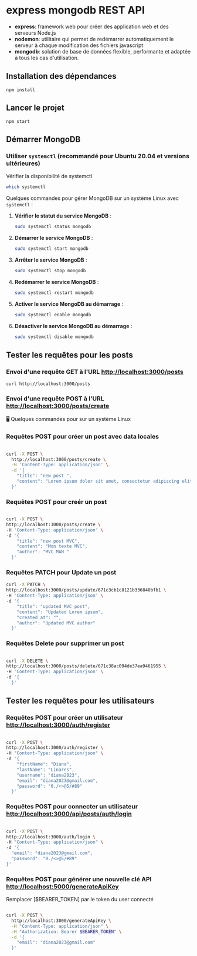 # express mongodb REST API

- **express**: framework web pour créer des application web et des serveurs Node.js
- **nodemon**: utilitaire qui permet de redémarrer automatiquement le serveur à chaque modification des fichiers javascript
- **mongodb**:  solution de base de données flexible, performante et adaptée à tous les cas d'utilisation.

## Installation des dépendances

`npm install`

## Lancer le projet

`npm start`

## Démarrer MongoDB

### Utiliser `systemctl` (recommandé pour Ubuntu 20.04 et versions ultérieures)

Vérifier la disponibilité de systemctl

  ```bash
  which systemctl
  ```

Quelques commandes pour gérer MongoDB sur un système Linux avec `systemctl` :

1. **Vérifier le statut du service MongoDB** :

   ```bash
   sudo systemctl status mongodb
   ```

2. **Démarrer le service MongoDB** :

   ```bash
   sudo systemctl start mongodb
   ```

3. **Arrêter le service MongoDB** :

   ```bash
   sudo systemctl stop mongodb
   ```

4. **Redémarrer le service MongoDB** :

   ```bash
   sudo systemctl restart mongodb
   ```

5. **Activer le service MongoDB au démarrage** :

   ```bash
   sudo systemctl enable mongodb
   ```

6. **Désactiver le service MongoDB au démarrage** :

   ```bash
   sudo systemctl disable mongodb
   ```

## Tester les requêtes pour les posts

### Envoi d'une requête GET à l'URL <http://localhost:3000/posts>

`curl http://localhost:3000/posts`

### Envoi d'une requête POST à l'URL <http://localhost:3000/posts/create>

🖥️ Quelques commandes pour sur un système Linux

### Requêtes POST pour créer un post avec data locales

```bash

curl -X POST \
  http://localhost:3000/posts/create \
  -H 'Content-Type: application/json' \
  -d '{
    "title": "new post ",
    "content": "Lorem ipsum dolor sit amet, consectetur adipiscing elit. Aliquam finibus lacus in lorem interdum, at mollis sem consequat. Vestibulum tempus fermentum justo, id molestie risus rhoncus ac. Phasellus augue purus, finibus non posuere molestie, laoreet at metus. Nam posuere non tellus nec laoreet. Etiam eu blandit lacus."
  }'

```

### Requêtes POST pour creér un post

```bash

curl -X POST \
http://localhost:3000/posts/create \
-H 'Content-Type: application/json' \
-d '{
    "title": "new post MVC",
    "content": "Mon texte MVC",
    "author": "MVC MAN "
  }'

```

### Requêtes PATCH pour Update un post

```bash
curl -X PATCH \
http://localhost:3000/posts/update/671c3cb1c8121b336840bfb1 \
-H 'Content-Type: application/json' \
-d '{
    "title": "updated MVC post",
    "content": "Updated Lorem ipsum",
    "created_at": "",
    "author": "Updated MVC author"
  }'

```

### Requêtes Delete pour supprimer un post

```bash

curl -X DELETE \
http://localhost:3000/posts/delete/671c38ac094de37ea9461955 \
-H 'Content-Type: application/json' \
-d '{
  }'

```

## Tester les requêtes pour les utilisateurs

### Requêtes POST pour créer un utilisateur <http://localhost:3000/auth/register>

```bash

curl -X POST \
http://localhost:3000/auth/register \
-H "Content-Type: application/json" \
-d '{
    "firstName": "Diana",
    "lastName": "Linares",
    "username": "diana2023",
    "email": "diana2023@gmail.com",
    "password": "0./<>@5/#89"
  }'

```

### Requêtes POST pour connecter un utilisateur <http://localhost:3000/api/posts/auth/login>

```bash

curl -X POST \
http://localhost:3000/auth/login \
-H "Content-Type: application/json" \
-d '{
  "email": "diana2023@gmail.com",
  "password": "0./<>@5/#89"
}'

```

### Requêtes POST pour générer une nouvelle clé API <http://localhost:5000/generateApiKey>

Remplacer [$BEARER_TOKEN] par le token du user connecté

```bash

curl -X POST \
  http://localhost:3000/generateApiKey \
  -H "Content-Type: application/json" \
  -H "Authorization: Bearer $BEARER_TOKEN" \
  -d '{
    "email": "diana2023@gmail.com"
  }'

```
